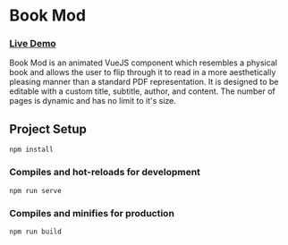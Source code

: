 # Book Mod
### [Live Demo](https://adamnizol.github.io/bookmod/)

Book Mod is an animated VueJS component which resembles a physical book and allows the user to flip through it to read in a more aesthetically pleasing manner than a standard PDF representation. It is designed to be editable with a custom title, subtitle, author, and content. The number of pages is dynamic and has no limit to it's size.

## Project Setup
```
npm install
```

### Compiles and hot-reloads for development
```
npm run serve
```

### Compiles and minifies for production
```
npm run build
``` 
